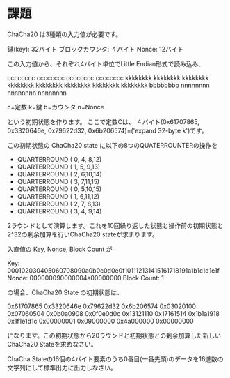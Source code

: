 # 課題
ChaCha20 は3種類の入力値が必要です。

鍵(key): 32バイト
ブロックカウンタ: ４バイト
Nonce: 12バイト

この入力値から、それぞれ4バイト単位でLittle Endian形式で読み込み、

cccccccc  cccccccc  cccccccc  cccccccc
kkkkkkkk  kkkkkkkk  kkkkkkkk  kkkkkkkk
kkkkkkkk  kkkkkkkk  kkkkkkkk  kkkkkkkk
bbbbbbbb  nnnnnnnn  nnnnnnnn  nnnnnnnn

c=定数 k=鍵 b=カウンタ n=Nonce

という初期状態を作ります。
ここで定数Cは、 ４バイト(0x61707865, 0x3320646e, 0x79622d32, 0x6b206574)=('expand 32-byte k')です。

この初期状態の ChaCha20 state に以下の8つのQUATERROUNTERの操作を

+ QUARTERROUND ( 0, 4, 8,12)
+ QUARTERROUND ( 1, 5, 9,13)
+ QUARTERROUND ( 2, 6,10,14)
+ QUARTERROUND ( 3, 7,11,15)
+ QUARTERROUND ( 0, 5,10,15)
+ QUARTERROUND ( 1, 6,11,12)
+ QUARTERROUND ( 2, 7, 8,13)
+ QUARTERROUND ( 3, 4, 9,14)

2ラウンドとして演算します。これを10回繰り返した状態と操作前の初期状態と2^32の剰余加算を行いChaCha20 stateが求まります。

入直値の Key, Nonce, Block Count が

Key:  000102030405060708090a0b0c0d0e0f101112131415161718191a1b1c1d1e1f
Nonce: 000000090000004a00000000
Block Count: 1

の場合、ChaCha20 State の初期状態は、

 0x61707865  0x3320646e  0x79622d32  0x6b206574
 0x03020100  0x07060504  0x0b0a0908  0x0f0e0d0c
 0x13121110  0x17161514  0x1b1a1918  0x1f1e1d1c
 0x00000001  0x09000000  0x4a000000  0x00000000

になります。この初期状態から20ラウンドと初期状態との剰余加算した新しいChaCha20 Stateを求めなさい。

ChaCha Stateの16個の4バイト要素のうち0番目(一番先頭)のデータを16進数の文字列にして標準出力に出力しなさい。
